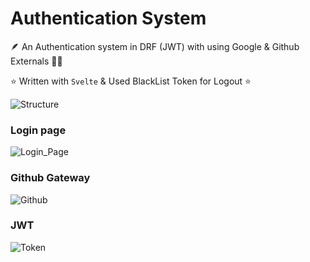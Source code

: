 # Authentication System
🪶 An Authentication system in DRF (JWT) with using Google & Github Externals 🤌🏻

⭐ Written with ``Svelte`` & Used BlackList Token for Logout  ⭐


![Structure](https://media.discordapp.net/attachments/921633563810627588/1198308295836975104/image.png?ex=65be6e91&is=65abf991&hm=dce2ef06486a07cf960b8a00aa5f0331632d332a57bdddc64107c415134df8c8&=&format=webp&quality=lossless&width=243&height=567)

### Login page

![Login_Page](https://media.discordapp.net/attachments/921633563810627588/1198308441064751115/image.png?ex=65be6eb3&is=65abf9b3&hm=4022beba2891750d56f31751952e37858582c6de94dc62b125b3a0f7aa53ac11&=&format=webp&quality=lossless&width=580&height=589)

### Github Gateway

![Github](https://media.discordapp.net/attachments/921633563810627588/1198310413968871645/image.png?ex=65be708a&is=65abfb8a&hm=e97677b618c86b8261568a982c3acc60e79902dda390b7d3964a07058b40ff46&=&format=webp&quality=lossless&width=558&height=589)

### JWT

![Token](https://media.discordapp.net/attachments/921633563810627588/1198309802405797968/image.png?ex=65be6ff8&is=65abfaf8&hm=aa01b88368e5abccc7338f6f9a3c43814a4033e09cbbc213954e9194c6724edb&=&format=webp&quality=lossless&width=1440&height=507)

